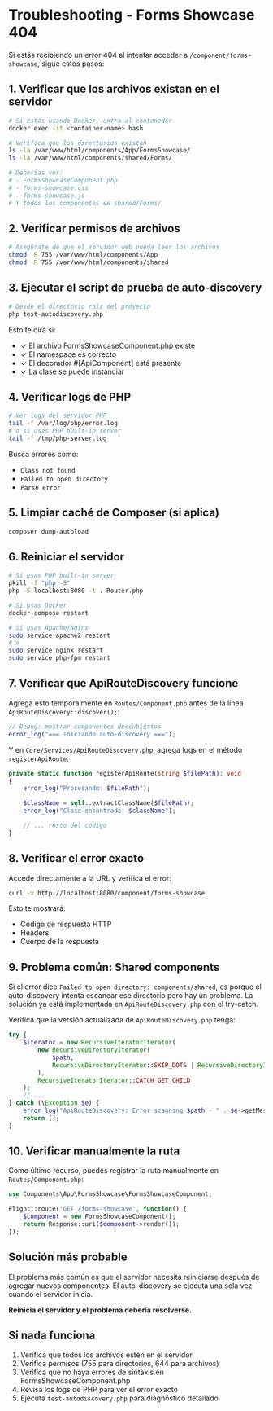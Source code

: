 # Troubleshooting - Forms Showcase 404

Si estás recibiendo un error 404 al intentar acceder a `/component/forms-showcase`, sigue estos pasos:

## 1. Verificar que los archivos existan en el servidor

```bash
# Si estás usando Docker, entra al contenedor
docker exec -it <container-name> bash

# Verifica que los directorios existan
ls -la /var/www/html/components/App/FormsShowcase/
ls -la /var/www/html/components/shared/Forms/

# Deberías ver:
# - FormsShowcaseComponent.php
# - forms-showcase.css
# - forms-showcase.js
# Y todos los componentes en shared/Forms/
```

## 2. Verificar permisos de archivos

```bash
# Asegúrate de que el servidor web pueda leer los archivos
chmod -R 755 /var/www/html/components/App
chmod -R 755 /var/www/html/components/shared
```

## 3. Ejecutar el script de prueba de auto-discovery

```bash
# Desde el directorio raíz del proyecto
php test-autodiscovery.php
```

Esto te dirá si:
- ✓ El archivo FormsShowcaseComponent.php existe
- ✓ El namespace es correcto
- ✓ El decorador #[ApiComponent] está presente
- ✓ La clase se puede instanciar

## 4. Verificar logs de PHP

```bash
# Ver logs del servidor PHP
tail -f /var/log/php/error.log
# o si usas PHP built-in server
tail -f /tmp/php-server.log
```

Busca errores como:
- `Class not found`
- `Failed to open directory`
- `Parse error`

## 5. Limpiar caché de Composer (si aplica)

```bash
composer dump-autoload
```

## 6. Reiniciar el servidor

```bash
# Si usas PHP built-in server
pkill -f "php -S"
php -S localhost:8080 -t . Router.php

# Si usas Docker
docker-compose restart

# Si usas Apache/Nginx
sudo service apache2 restart
# o
sudo service nginx restart
sudo service php-fpm restart
```

## 7. Verificar que ApiRouteDiscovery funcione

Agrega esto temporalmente en `Routes/Component.php` antes de la línea `ApiRouteDiscovery::discover();`:

```php
// Debug: mostrar componentes descubiertos
error_log("=== Iniciando auto-discovery ===");
```

Y en `Core/Services/ApiRouteDiscovery.php`, agrega logs en el método `registerApiRoute`:

```php
private static function registerApiRoute(string $filePath): void
{
    error_log("Procesando: $filePath");

    $className = self::extractClassName($filePath);
    error_log("Clase encontrada: $className");

    // ... resto del código
}
```

## 8. Verificar el error exacto

Accede directamente a la URL y verifica el error:

```bash
curl -v http://localhost:8080/component/forms-showcase
```

Esto te mostrará:
- Código de respuesta HTTP
- Headers
- Cuerpo de la respuesta

## 9. Problema común: Shared components

Si el error dice `Failed to open directory: components/shared`, es porque el auto-discovery intenta escanear ese directorio pero hay un problema. La solución ya está implementada en `ApiRouteDiscovery.php` con el try-catch.

Verifica que la versión actualizada de `ApiRouteDiscovery.php` tenga:

```php
try {
    $iterator = new RecursiveIteratorIterator(
        new RecursiveDirectoryIterator(
            $path,
            RecursiveDirectoryIterator::SKIP_DOTS | RecursiveDirectoryIterator::FOLLOW_SYMLINKS
        ),
        RecursiveIteratorIterator::CATCH_GET_CHILD
    );
    // ...
} catch (\Exception $e) {
    error_log("ApiRouteDiscovery: Error scanning $path - " . $e->getMessage());
    return [];
}
```

## 10. Verificar manualmente la ruta

Como último recurso, puedes registrar la ruta manualmente en `Routes/Component.php`:

```php
use Components\App\FormsShowcase\FormsShowcaseComponent;

Flight::route('GET /forms-showcase', function() {
    $component = new FormsShowcaseComponent();
    return Response::uri($component->render());
});
```

## Solución más probable

El problema más común es que el servidor necesita reiniciarse después de agregar nuevos componentes. El auto-discovery se ejecuta una sola vez cuando el servidor inicia.

**Reinicia el servidor y el problema debería resolverse.**

## Si nada funciona

1. Verifica que todos los archivos estén en el servidor
2. Verifica permisos (755 para directorios, 644 para archivos)
3. Verifica que no haya errores de sintaxis en FormsShowcaseComponent.php
4. Revisa los logs de PHP para ver el error exacto
5. Ejecuta `test-autodiscovery.php` para diagnóstico detallado
